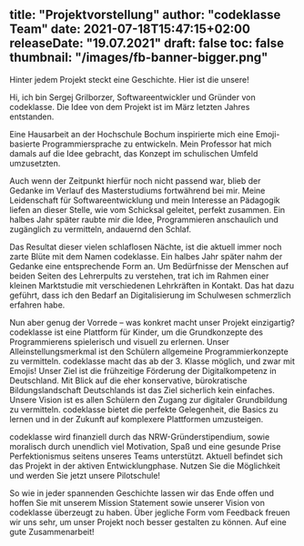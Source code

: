 
title: "Projektvorstellung"
author: "codeklasse Team"
date: 2021-07-18T15:47:15+02:00
releaseDate: "19.07.2021"
draft: false
toc: false
thumbnail: "/images/fb-banner-bigger.png"
---

Hinter jedem Projekt steckt eine Geschichte.
Hier ist die unsere!
<!--more-->

Hi, ich bin Sergej Grilborzer, Softwareentwickler und Gründer von codeklasse. 
Die Idee von dem Projekt ist im März letzten Jahres entstanden.

Eine Hausarbeit an der Hochschule Bochum inspirierte mich eine Emoji-basierte Programmiersprache zu entwickeln. 
Mein Professor hat mich damals auf die Idee gebracht, das Konzept im schulischen Umfeld umzusetzten.

Auch wenn der Zeitpunkt hierfür noch nicht passend war, blieb der Gedanke im Verlauf des Masterstudiums fortwährend bei mir.
Meine Leidenschaft für Softwareentwicklung und mein Interesse an Pädagogik liefen an dieser Stelle, wie vom Schicksal geleitet, perfekt zusammen.
Ein halbes Jahr später raubte mir die Idee, Programmieren anschaulich und zugänglich zu vermitteln, andauernd den Schlaf. 

Das Resultat dieser vielen schlaflosen Nächte, ist die aktuell immer noch zarte Blüte mit dem Namen codeklasse. 
Ein halbes Jahr später nahm der Gedanke eine entsprechende Form an. 
Um Bedürfnisse der Menschen auf beiden Seiten des Lehrerpults zu verstehen, trat ich im Rahmen einer kleinen Marktstudie mit verschiedenen Lehrkräften in Kontakt.
Das hat dazu geführt, dass ich den Bedarf an Digitalisierung im Schulwesen schmerzlich erfahren habe. 

Nun aber genug der Vorrede – was konkret macht unser Projekt einzigartig?
codeklasse ist eine Plattform für Kinder, um die Grundkonzepte des Programmierens spielerisch und visuell zu erlernen. 
Unser Alleinstellungsmerkmal ist den Schülern allgemeine Programmierkonzepte zu vermitteln. 
codeklasse macht das ab der 3. Klasse möglich, und zwar mit Emojis!
Unser Ziel ist die frühzeitige Förderung der Digitalkompetenz in Deutschland. 
Mit Blick auf die eher konservative, bürokratische Bildungslandschaft Deutschlands ist das Ziel sicherlich kein einfaches. 
Unsere Vision ist es allen Schülern den Zugang zur digitaler Grundbildung zu vermitteln.
codeklasse bietet die perfekte Gelegenheit, die Basics zu lernen und in der Zukunft auf komplexere Plattformen umzusteigen. 

codeklasse wird finanziell durch das NRW-Gründerstipendium, sowie moralisch durch unendlich viel Motivation, Spaß und eine gesunde Prise Perfektionismus seitens unseres Teams unterstützt. Aktuell befindet sich das Projekt in der aktiven Entwicklungphase. Nutzen Sie die Möglichkeit und werden Sie jetzt unsere Pilotschule! 

So wie in jeder spannenden Geschichte lassen wir das Ende offen und hoffen Sie mit unserem Mission Statement sowie unserer Vision von codeklasse überzeugt zu haben. 
Über jegliche Form vom Feedback freuen wir uns sehr, um unser Projekt noch besser gestalten zu können. 
Auf eine gute Zusammenarbeit!
